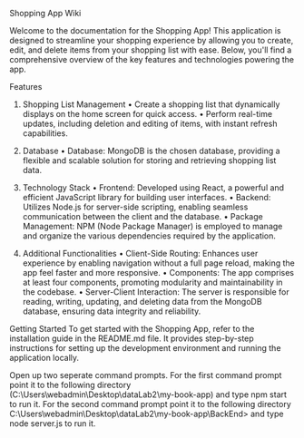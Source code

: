 Shopping App Wiki

Welcome to the documentation for the Shopping App! This application is designed to streamline your shopping experience by allowing you to create, edit, and delete items from your shopping list with ease. Below, you'll find a comprehensive overview of the key features and technologies powering the app.

Features

1. Shopping List Management
•       Create a shopping list that dynamically displays on the home screen for quick access.
•       Perform real-time updates, including deletion and editing of items, with instant refresh capabilities.

2. Database
•       Database: MongoDB is the chosen database, providing a flexible and scalable solution for storing and retrieving shopping list data.

3. Technology Stack
•       Frontend: Developed using React, a powerful and efficient JavaScript library for building user interfaces.
•       Backend: Utilizes Node.js for server-side scripting, enabling seamless communication between the client and the database.
•       Package Management: NPM (Node Package Manager) is employed to manage and organize the various dependencies required by the application.

4. Additional Functionalities
•       Client-Side Routing: Enhances user experience by enabling navigation without a full page reload, making the app feel faster and more responsive.
•       Components: The app comprises at least four components, promoting modularity and maintainability in the codebase.
•       Server-Client Interaction: The server is responsible for reading, writing, updating, and deleting data from the MongoDB database, ensuring data integrity and reliability.

Getting Started
To get started with the Shopping App, refer to the installation guide in the README.md file. It provides step-by-step instructions for setting up the development environment and running the application locally.

Open up two seperate command prompts. For the first command prompt point it to the following directory (C:\Users\webadmin\Desktop\dataLab2\my-book-app) and type npm start to run it.
For the second command prompt point it to the following directory C:\Users\webadmin\Desktop\dataLab2\my-book-app\BackEnd> and type node server.js to run it.